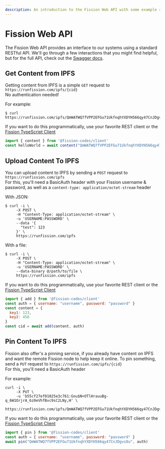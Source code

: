 ```yaml
---
description: An introduction to the Fission Web API with some example requests
---
```


# Fission Web API

The Fission Web API provides an interface to our systems using a standard RESTful API. We'll go through a few interactions that you might find helpful, but for the full API, check out the [Swagger docs](https://runfission.com/docs/).

## Get Content from IPFS

Getting content from IPFS is a simple `GET` request to `https://runfission.com/ipfs/{cid}`  
No authentication needed!

For example:

```text
$ curl https://runfission.com/ipfs/QmWATWQ7fVPP2EFGu71UkfnqhYXDYH566qy47CnJDgvs8u
```

If you want to do this programmatically, use your favorite REST client or the [Fission TypeScript Client](https://github.com/fission-codes/typescript-client)

```javascript
import { content } from '@fission-codes/client'
const helloWorld = await content("QmWATWQ7fVPP2EFGu71UkfnqhYXDYH566qy47CnJDgvs8u")
```

## Upload Content To IPFS

You can upload content to IPFS by sending a `POST` request to `https://runfission.com/ipfs`   
For this, you'll need a BasicAuth header with your Fission username & password, as well as a `content-type: application/octet-stream` header

With JSON:

```text
$ curl -i \
     -X POST \
     -H "Content-Type: application/octet-stream" \
     -u 'USERNAME:PASSWORD' \
     --data '{
       "test": 123
     }' \
     https://runfission.com/ipfs
```

With a file:

```text
$ curl -i \
     -X POST \
     -H "Content-Type: application/octet-stream" \
     -u 'USERNAME:PASSWORD' \
     --data-binary @/path/to/file \
     https://runfission.com/ipfs
```

If you want to do this programmatically, use your favorite REST client or the [Fission TypeScript Client](https://github.com/fission-codes/typescript-client)

```javascript
import { add } from '@fission-codes/client'
const auth = { username: "username", password: "password" }
const content = {
  key1: 123,
  key2: 456
}
const cid = await add(content, auth)
```

## Pin Content To IPFS

Fission also offer's a pinning service, if you already have content on IPFS and want the remote Fission node to help keep it online. To pin something, send a `PUT` request to `https://runfission.com/ipfs/{cid}`   
For this, you'll need a BasicAuth header

For example:

```text
curl -i \
     -X PUT \
     -u 'b55cf27ef01025e3c761:Gnu$N+OTlHrauuBg-q_6W1OrjrA_6z0eVhfBvc9sC2LNy,H' \
     https://runfission.com/ipfs/QmWATWQ7fVPP2EFGu71UkfnqhYXDYH566qy47CnJDgvs8u
```

If you want to do this programmatically, use your favorite REST client or the [Fission TypeScript Client](https://github.com/fission-codes/typescript-client)

```javascript
import { pin } from '@fission-codes/client'
const auth = { username: "username", password: "password" }
await pin("QmWATWQ7fVPP2EFGu71UkfnqhYXDYH566qy47CnJDgvs8u", auth)
```

